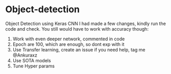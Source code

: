 # Object-detection
Object Detection using Keras CNN
I had made a few changes, kindly run the code and check. You still would have to work with accuracy though:
1. Work with even deeper network, commented in code
2. Epoch are 100, which are enough, so dont exp with it
3. Use Transfer learning, create an issue if you need help, tag me @Ankuraxz
4. Use SOTA models
5. Tune Hyper params
